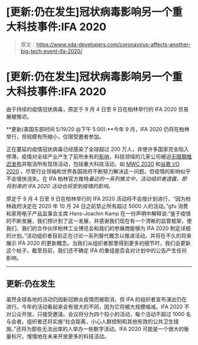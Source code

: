 # [更新:仍在发生]冠状病毒影响另一个重大科技事件:IFA 2020

> 原文：<https://www.xda-developers.com/coronavirus-affects-another-big-tech-event-ifa-2020/>

# [更新:仍在发生]冠状病毒影响另一个重大科技事件:IFA 2020

由于持续的疫情冠状病毒，原定于 9 月 4 日至 9 日在柏林举行的 IFA 2020 贸易展被推迟。

**更新(美国东部时间 5/19/20 @下午 5:00):**今年 9 月，IFA 2020 仍将在柏林举行，但规模有所缩小，仅限受邀者参加。

正在蔓延的疫情冠状病毒已经感染了全球超过 200 万人，并使许多国家完全陷入停滞。疫情对全球产业产生了前所未有的[影响](https://www.ibisworld.com/industry-insider/press-releases/ibisworld-monitors-the-coronavirus-impact-on-industries-around-the-world/)，科技领域的几家公司被迫[无限期推迟发布](https://www.xda-developers.com/vivo-suspends-new-product-launches-india-realme-postpones-narzo-sales-covid-19-corona-virus/)并取消所有现场活动，包括重大科技活动，如 [MWC 2020](https://www.xda-developers.com/mwc-2020-cancelled/) 和[谷歌 I/O 2020](https://www.xda-developers.com/google-io-2020-canceled/) 。尽管行业领袖和世界各国政府不断努力解决这一问题，但疫情的影响似乎不会很快消失。在 IFA 柏林官方推特*最近的一系列推文中，活动组织者透露，即将到来的 IFA 2020 活动也将受到疫情的影响。*

原定于 9 月 4 日至 9 日在柏林举行的 IFA 2020 活动将不会按计划进行，“因为柏林政府决定在 2020 年 10 月 24 日之前禁止所有超过 5000 人的活动。”gfu 消费和家用电子产品监事会主席 Hans-Joachin Kamp 在一份声明中解释说:“鉴于疫情的不断发展，我们预计到了这一发展，并感谢我们现在有一个清晰的监管框架，使我们、我们的合作伙伴柏林工业博览会和我们的参展商能够为 IFA 2020 制定详细的计划。”活动组织者目前正在讨论一系列替代概念以推进活动，并将在不久的将来展示 IFA 2020 的更新概念。当我们从组织者那里得到更多的细节时，我们会更新这个帖子。截至目前，我们还不确定 IFA 的重组是否会对计划中的公告产生任何影响。

* * *

## 更新:仍在发生

虽然全球各地的活动仍因新冠肺炎疫情而被取消，但 IFA 的组织者宣布演出仍在进行。今年的活动看起来会有很大的不同，因为它将被大规模缩减。IFA 2020 不对公众开放，只接受邀请。会议将分为四个较小的活动，每个活动不超过 1000 名与会者。组织者还将实施“社会距离，小心人群控制和其他有效的公共卫生措施。”还将为那些无法出席的人举办一些数字活动。IFA 2020 可能是一个很大的衡量标尺，慢慢地在未来开放更多的科技活动。